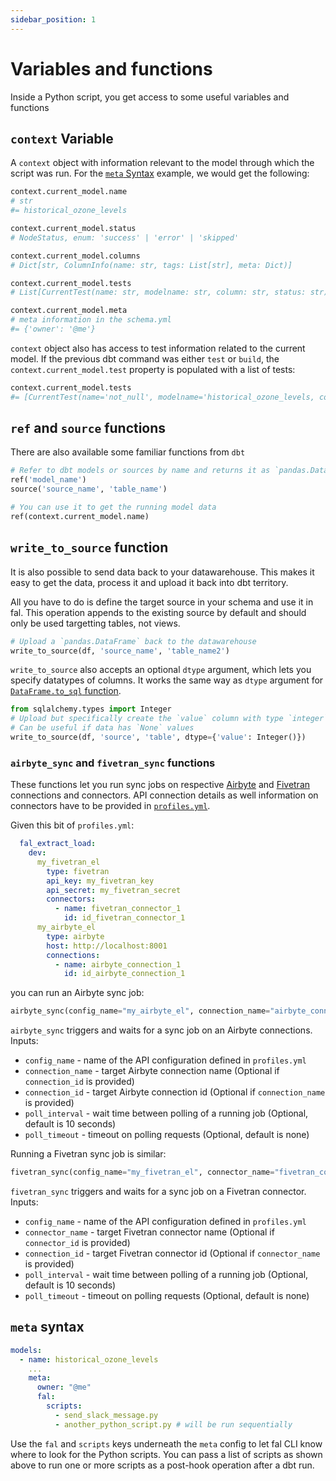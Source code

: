 ```yaml
---
sidebar_position: 1
---
```


# Variables and functions

Inside a Python script, you get access to some useful variables and functions

## `context` Variable

A `context` object with information relevant to the model through which the script was run. For the [`meta` Syntax](#meta-syntax) example, we would get the following:

```python
context.current_model.name
# str
#= historical_ozone_levels

context.current_model.status
# NodeStatus, enum: 'success' | 'error' | 'skipped'

context.current_model.columns
# Dict[str, ColumnInfo(name: str, tags: List[str], meta: Dict)]

context.current_model.tests
# List[CurrentTest(name: str, modelname: str, column: str, status: str)]

context.current_model.meta
# meta information in the schema.yml
#= {'owner': '@me'}
```

`context` object also has access to test information related to the current model. If the previous dbt command was either `test` or `build`, the `context.current_model.test` property is populated with a list of tests:

```python
context.current_model.tests
#= [CurrentTest(name='not_null', modelname='historical_ozone_levels, column='ds', status='Pass')]
```

## `ref` and `source` functions

There are also available some familiar functions from `dbt`

```python
# Refer to dbt models or sources by name and returns it as `pandas.DataFrame`
ref('model_name')
source('source_name', 'table_name')

# You can use it to get the running model data
ref(context.current_model.name)
```

## `write_to_source` function

It is also possible to send data back to your datawarehouse. This makes it easy to get the data, process it and upload it back into dbt territory.

All you have to do is define the target source in your schema and use it in fal.
This operation appends to the existing source by default and should only be used targetting tables, not views.

```python
# Upload a `pandas.DataFrame` back to the datawarehouse
write_to_source(df, 'source_name', 'table_name2')
```

`write_to_source` also accepts an optional `dtype` argument, which lets you specify datatypes of columns. It works the same way as `dtype` argument for [`DataFrame.to_sql` function](https://pandas.pydata.org/pandas-docs/stable/reference/api/pandas.DataFrame.to_sql.html).

```python
from sqlalchemy.types import Integer
# Upload but specifically create the `value` column with type `integer`
# Can be useful if data has `None` values
write_to_source(df, 'source', 'table', dtype={'value': Integer()})
```

### `airbyte_sync` and `fivetran_sync` functions

These functions let you run sync jobs on respective [Airbyte](https://docs.airbyte.com/) and [Fivetran](https://fivetran.com/docs/getting-started) connections and connectors. API connection details as well information on connectors have to be provided in [`profiles.yml`](../Docs/credentials-profile#exctract-load-configuration).

Given this bit of `profiles.yml`:
```yaml
  fal_extract_load:
    dev:
      my_fivetran_el
        type: fivetran
        api_key: my_fivetran_key
        api_secret: my_fivetran_secret
        connectors:
          - name: fivetran_connector_1
            id: id_fivetran_connector_1
      my_airbyte_el
        type: airbyte
        host: http://localhost:8001
        connections:
          - name: airbyte_connection_1
            id: id_airbyte_connection_1
```

you can run an Airbyte sync job:

```python
airbyte_sync(config_name="my_airbyte_el", connection_name="airbyte_connection_1")
```

`airbyte_sync` triggers and waits for a sync job on an Airbyte connections. Inputs:
- `config_name` - name of the API configuration defined in `profiles.yml`
- `connection_name` - target Airbyte connection name (Optional if `connection_id` is provided)
- `connection_id` - target Airbyte connection id (Optional if `connection_name` is provided)
- `poll_interval` - wait time between polling of a running job (Optional, default is 10 seconds)
- `poll_timeout` - timeout on polling requests (Optional, default is none)

Running a Fivetran sync job is similar:

```python
fivetran_sync(config_name="my_fivetran_el", connector_name="fivetran_connector_1")
```
`fivetran_sync` triggers and waits for a sync job on a Fivetran connector. Inputs:
- `config_name` - name of the API configuration defined in `profiles.yml`
- `connector_name` - target Fivetran connector name (Optional if `connector_id` is provided)
- `connection_id` - target Fivetran connector id (Optional if `connector_name` is provided)
- `poll_interval` - wait time between polling of a running job (Optional, default is 10 seconds)
- `poll_timeout` - timeout on polling requests (Optional, default is none)

## `meta` syntax

```yaml
models:
  - name: historical_ozone_levels
    ...
    meta:
      owner: "@me"
      fal:
        scripts:
          - send_slack_message.py
          - another_python_script.py # will be run sequentially
```

Use the `fal` and `scripts` keys underneath the `meta` config to let fal CLI know where to look for the Python scripts. You can pass a list of scripts as shown above to run one or more scripts as a post-hook operation after a dbt run.

